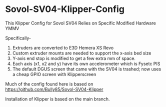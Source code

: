 # Sovol-SV04-Klipper-Config
This Klipper Config for Sovol SV04 Relies on Specific Modified Hardware YMMV

Specifically-
1.  Extruders are converted to E3D Hemera XS Revo
2.  Custom extruder mounts are needed to support the x-axis bed size
3.  Y-axis end stop is modified to get a few extra mm of space.
4.  Each axis (x1, x2 and y) have its own accelerometer which is Fysetc PIS
5.  The default DGUS screen that came with the SV04 is trashed; now uses a cheap GPIO screen with Klipperscreen

Much of the config found here is based on https://github.com/Bully85/Sovol-SV04-Klipper

Installation of Klipper is based on the main branch.
